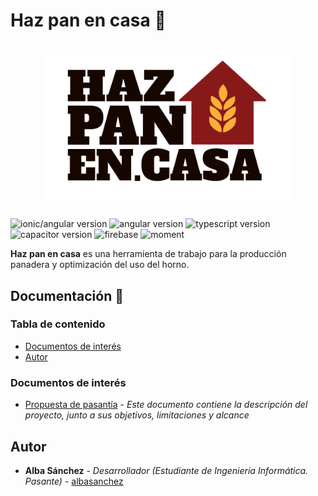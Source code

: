 # Haz pan en casa 🍞

<h1 align="center">
  <img src="../formulapanadera/src/assets/logo/logo.png" alt="Logo" width="400" height="auto">
</h1>

![ionic/angular version](https://img.shields.io/badge/ionic/angular-5.3.3-blue)
![angular version](https://img.shields.io/badge/angular-10.1.2-blue)
![typescript version](https://img.shields.io/badge/typescript-4.0.2-blue)
![capacitor version](https://img.shields.io/badge/capacitor-2.4.1-blue)
![firebase](https://img.shields.io/badge/firebase-7.21.0-blue)
![moment](https://img.shields.io/badge/moment-2.29.0-blue)

**Haz pan en casa** es una herramienta de trabajo para la producción panadera y optimización del uso del horno.

## Documentación 📖

### Tabla de contenido

- [Documentos de interés](#documentos-de-interés)
- [Autor](#autor)

### Documentos de interés

- [Propuesta de pasantía](https://github.com/synergyvision/formulapanadera/tree/master/docs/propuesta) -
  _Este documento contiene la descripción del proyecto, junto a sus objetivos, limitaciones y alcance_

## Autor

- **Alba Sánchez** - _Desarrollador (Estudiante de Ingeniería Informática. Pasante)_ - [albasanchez](https://github.com/albasanchez)
